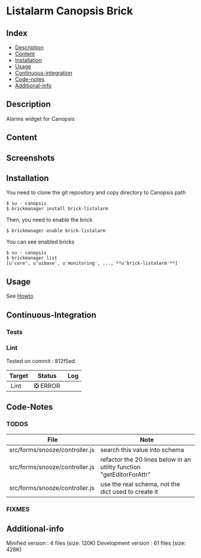 # Listalarm Canopsis Brick

## Index

- [Description](#description)
- [Content](#content)
- [Installation](#installation)
- [Usage](#usage)
- [Continuous-integration](#continuous-integration)
- [Code-notes](#code-notes)
- [Additional-info](#additional-info)

## Description

Alarms widget for Canopsis

## Content



## Screenshots



## Installation

You need to clone the git repository and copy directory to Canopsis path

    $ su - canopsis
    $ brickmanager install brick-listalarm

Then, you need to enable the brick

    $ brickmanager enable brick-listalarm

You can see enabled bricks

    $ su - canopsis
    $ brickmanager list
    [u'core', u'uibase', u'monitoring', ..., **u'brick-listalarm'**]

## Usage

See [Howto](https://git.canopsis.net/canopsis-ui-bricks/brick-listalarm/blob/master/doc/index.rst)

## Continuous-Integration

### Tests



### Lint

Tested on commit : 812f5ed.

| Target | Status | Log |
| ------ | ------ | --- |
| Lint   | :negative_squared_cross_mark: ERROR |  |


## Code-Notes

### TODOS

| File   | Note   |
|--------|--------|
| src/forms/snooze/controller.js | search this value into schema |
| src/forms/snooze/controller.js | refactor the 20 lines below in an utility function "getEditorForAttr" |
| src/forms/snooze/controller.js | use the real schema, not the dict used to create it |


### FIXMES



## Additional-info

Minified version : 4 files (size: 120K)
Development version : 61 files (size: 428K)
